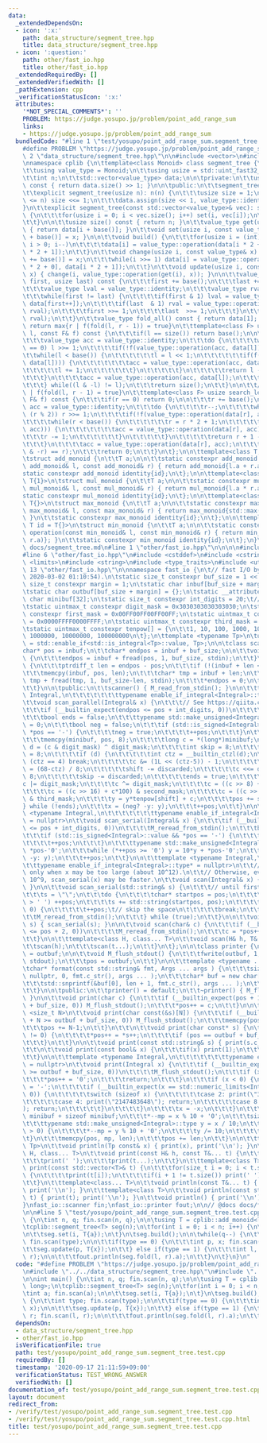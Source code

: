 ```yaml
---
data:
  _extendedDependsOn:
  - icon: ':x:'
    path: data_structure/segment_tree.hpp
    title: data_structure/segment_tree.hpp
  - icon: ':question:'
    path: other/fast_io.hpp
    title: other/fast_io.hpp
  _extendedRequiredBy: []
  _extendedVerifiedWith: []
  _pathExtension: cpp
  _verificationStatusIcon: ':x:'
  attributes:
    '*NOT_SPECIAL_COMMENTS*': ''
    PROBLEM: https://judge.yosupo.jp/problem/point_add_range_sum
    links:
    - https://judge.yosupo.jp/problem/point_add_range_sum
  bundledCode: "#line 1 \"test/yosupo/point_add_range_sum.segment_tree.test.cpp\"\n\
    #define PROBLEM \"https://judge.yosupo.jp/problem/point_add_range_sum\"\n\n#line\
    \ 2 \"data_structure/segment_tree.hpp\"\n\n#include <vector>\n#include <cstdint>\n\
    \nnamespace cplib {\n\ttemplate<class Monoid> class segment_tree {\n\tpublic:\n\
    \t\tusing value_type = Monoid;\n\t\tusing usize = std::uint_fast32_t;\n\n\tprivate:\n\
    \t\tint n;\n\t\tstd::vector<value_type> data;\n\n\tprivate:\n\t\tusize base()\
    \ const { return data.size() >> 1; }\n\n\tpublic:\n\t\tsegment_tree() = default;\n\
    \t\texplicit segment_tree(usize n): n(n) {\n\t\t\tusize size = 1;\n\t\t\twhile(size\
    \ <= n) size <<= 1;\n\t\t\tdata.assign(size << 1, value_type::identity);\n\t\t\
    }\n\t\texplicit segment_tree(const std::vector<value_type>& vec): segment_tree(vec.size())\
    \ {\n\t\t\tfor(usize i = 0; i < vec.size(); i++) set(i, vec[i]);\n\t\t\tbuild();\n\
    \t\t}\n\n\t\tusize size() const { return n; }\n\t\tvalue_type get(usize i) const\
    \ { return data[i + base()]; }\n\t\tvoid set(usize i, const value_type& x) { data[i\
    \ + base()] = x; }\n\n\t\tvoid build() {\n\t\t\tfor(usize i = (int)base() - 1;\
    \ i > 0; i--)\n\t\t\t\tdata[i] = value_type::operation(data[i * 2 + 0], data[i\
    \ * 2 + 1]);\n\t\t}\n\t\tvoid change(usize i, const value_type& x) {\n\t\t\tdata[i\
    \ += base()] = x;\n\t\t\twhile(i >>= 1) data[i] = value_type::operation(data[i\
    \ * 2 + 0], data[i * 2 + 1]);\n\t\t}\n\t\tvoid update(usize i, const value_type&\
    \ x) { change(i, value_type::operation(get(i), x)); }\n\n\t\tvalue_type fold(usize\
    \ first, usize last) const {\n\t\t\tfirst += base();\n\t\t\tlast += base();\n\n\
    \t\t\tvalue_type lval = value_type::identity;\n\t\t\tvalue_type rval = value_type::identity;\n\
    \t\t\twhile(first != last) {\n\t\t\t\tif(first & 1) lval = value_type::operation(lval,\
    \ data[first++]);\n\t\t\t\tif(last  & 1) rval = value_type::operation(data[--last],\
    \ rval);\n\t\t\t\tfirst >>= 1;\n\t\t\t\tlast  >>= 1;\n\t\t\t}\n\t\t\treturn value_type::operation(lval,\
    \ rval);\n\t\t}\n\t\tvalue_type fold_all() const { return data[1]; }\n\n\t\t//\
    \ return max{r | f(fold(l, r - 1)) = true}\n\t\ttemplate<class F> usize search_right(int\
    \ l, const F& f) const {\n\t\t\tif(l == size()) return base();\n\n\t\t\tl += base();\n\
    \t\t\tvalue_type acc = value_type::identity;\n\t\t\tdo {\n\t\t\t\twhile(l % 2\
    \ == 0) l >>= 1;\n\t\t\t\tif(!f(value_type::operation(acc, data[l]))) {\n\t\t\t\
    \t\twhile(l < base()) {\n\t\t\t\t\t\tl = l << 1;\n\t\t\t\t\t\tif(f(value_type::operation(acc,\
    \ data[l]))) {\n\t\t\t\t\t\t\tacc = value_type::operation(acc, data[l]);\n\t\t\
    \t\t\t\t\tl += 1;\n\t\t\t\t\t\t}\n\t\t\t\t\t}\n\t\t\t\t\treturn l - base();\n\t\
    \t\t\t}\n\t\t\t\tacc = value_type::operation(acc, data[l]);\n\t\t\t\tl += 1;\n\
    \t\t\t} while((l & -l) != l);\n\t\t\treturn size();\n\t\t}\n\n\t\t// return min{l\
    \ | f(fold(l, r - 1) = true}\n\t\ttemplate<class F> usize search_left(int r, const\
    \ F& f) const {\n\t\t\tif(r == 0) return 0;\n\n\t\t\tr += base();\n\t\t\tvalue_type\
    \ acc = value_type::identity;\n\t\t\tdo {\n\t\t\t\tr--;\n\t\t\t\twhile(r > 1 and\
    \ (r % 2)) r >>= 1;\n\t\t\t\tif(!f(value_type::operation(data[r], acc))) {\n\t\
    \t\t\t\twhile(r < base()) {\n\t\t\t\t\t\tr = r * 2 + 1;\n\t\t\t\t\t\tif(f(value_type::operation(data[r],\
    \ acc))) {\n\t\t\t\t\t\t\tacc = value_type::operation(data[r], acc);\n\t\t\t\t\
    \t\t\tr -= 1;\n\t\t\t\t\t\t}\n\t\t\t\t\t}\n\t\t\t\t\treturn r + 1 - base();\n\t\
    \t\t\t}\n\t\t\t\tacc = value_type::operation(data[r], acc);\n\t\t\t} while((r\
    \ & -r) == r);\n\t\t\treturn 0;\n\t\t}\n\t};\n\n\ttemplate<class T, T id = T{}>\n\
    \tstruct add_monoid {\n\t\tT a;\n\n\t\tstatic constexpr add_monoid operation(const\
    \ add_monoid& l, const add_monoid& r) { return add_monoid{l.a + r.a}; }\n\t\t\
    static constexpr add_monoid identity{id};\n\t};\n\n\ttemplate<class T, T id =\
    \ T{1}>\n\tstruct mul_monoid {\n\t\tT a;\n\n\t\tstatic constexpr mul_monoid operation(const\
    \ mul_monoid& l, const mul_monoid& r) { return mul_monoid{l.a * r.a}; }\n\t\t\
    static constexpr mul_monoid identity{id};\n\t};\n\n\ttemplate<class T, T id =\
    \ T{}>\n\tstruct max_monoid {\n\t\tT a;\n\n\t\tstatic constexpr max_monoid operation(const\
    \ max_monoid& l, const max_monoid& r) { return max_monoid{std::max(l.a, r.a)};\
    \ }\n\t\tstatic constexpr max_monoid identity{id};\n\t};\n\n\ttemplate<class T,\
    \ T id = T{}>\n\tstruct min_monoid {\n\t\tT a;\n\n\t\tstatic constexpr min_monoid\
    \ operation(const min_monoid& l, const min_monoid& r) { return min_monoid{std::min(l.a,\
    \ r.a)}; }\n\t\tstatic constexpr min_monoid identity{id};\n\t};\n}\n\n// @docs\
    \ docs/segment_tree.md\n#line 1 \"other/fast_io.hpp\"\n\n\n\n#include <cstdio>\n\
    #line 6 \"other/fast_io.hpp\"\n#include <cstddef>\n#include <cstring>\n#include\
    \ <limits>\n#include <string>\n#include <type_traits>\n#include <utility>\n#line\
    \ 13 \"other/fast_io.hpp\"\n\nnamespace fast_io {\n\t// fast I/O by rsk0315 (update:\
    \ 2020-03-02 01:10:54).\n\tstatic size_t constexpr buf_size = 1 << 17;\n\tstatic\
    \ size_t constexpr margin = 1;\n\tstatic char inbuf[buf_size + margin] = {};\n\
    \tstatic char outbuf[buf_size + margin] = {};\n\tstatic __attribute__((aligned(8)))\
    \ char minibuf[32];\n\tstatic size_t constexpr int_digits = 20;\t// 18446744073709551615\n\
    \tstatic uintmax_t constexpr digit_mask = 0x3030303030303030;\n\tstatic uintmax_t\
    \ constexpr first_mask = 0x00FF00FF00FF00FF;\n\tstatic uintmax_t constexpr second_mask\
    \ = 0x0000FFFF0000FFFF;\n\tstatic uintmax_t constexpr third_mask = 0x00000000FFFFFFFF;\n\
    \tstatic uintmax_t constexpr tenpow[] = {\n\t\t1, 10, 100, 1000, 10000, 100000,\
    \ 1000000, 10000000, 100000000\n\t};\n\ttemplate <typename Tp>\n\tusing enable_if_integral\
    \ = std::enable_if<std::is_integral<Tp>::value, Tp>;\n\n\tclass scanner {\n\t\t\
    char* pos = inbuf;\n\t\tchar* endpos = inbuf + buf_size;\n\n\t\tvoid M_read_from_stdin()\
    \ {\n\t\t\tendpos = inbuf + fread(pos, 1, buf_size, stdin);\n\t\t}\n\t\tvoid M_reread_from_stdin()\
    \ {\n\t\t\tptrdiff_t len = endpos - pos;\n\t\t\tif (!(inbuf + len <= pos)) return;\n\
    \t\t\tmemcpy(inbuf, pos, len);\n\t\t\tchar* tmp = inbuf + len;\n\t\t\tendpos =\
    \ tmp + fread(tmp, 1, buf_size-len, stdin);\n\t\t\t*endpos = 0;\n\t\t\tpos = inbuf;\n\
    \t\t}\n\n\tpublic:\n\t\tscanner() { M_read_from_stdin(); }\n\n\t\ttemplate <typename\
    \ Integral,\n\t\t\t\t\t\t\ttypename enable_if_integral<Integral>::type* = nullptr>\n\
    \t\tvoid scan_parallel(Integral& x) {\n\t\t\t// See https://qiita.com/rsk0315_h4x/items/17a9cb12e0de5fd918f4\n\
    \t\t\tif (__builtin_expect(endpos <= pos + int_digits, 0))\n\t\t\t\tM_reread_from_stdin();\n\
    \t\t\tbool ends = false;\n\t\t\ttypename std::make_unsigned<Integral>::type y\
    \ = 0;\n\t\t\tbool neg = false;\n\t\t\tif (std::is_signed<Integral>::value &&\
    \ *pos == '-') {\n\t\t\t\tneg = true;\n\t\t\t\t++pos;\n\t\t\t}\n\t\t\tdo {\n\t\
    \t\t\tmemcpy(minibuf, pos, 8);\n\t\t\t\tlong c = *(long*)minibuf;\n\t\t\t\tlong\
    \ d = (c & digit_mask) ^ digit_mask;\n\t\t\t\tint skip = 8;\n\t\t\t\tint shift\
    \ = 8;\n\t\t\t\tif (d) {\n\t\t\t\t\tint ctz = __builtin_ctzl(d);\n\t\t\t\t\tif\
    \ (ctz == 4) break;\n\t\t\t\t\tc &= (1L << (ctz-5)) - 1;\n\t\t\t\t\tint discarded\
    \ = (68-ctz) / 8;\n\t\t\t\t\tshift -= discarded;\n\t\t\t\t\tc <<= discarded *\
    \ 8;\n\t\t\t\t\tskip -= discarded;\n\t\t\t\t\tends = true;\n\t\t\t\t}\n\t\t\t\t\
    c |= digit_mask;\n\t\t\t\tc ^= digit_mask;\n\t\t\t\tc = ((c >> 8) + c*10) & first_mask;\n\
    \t\t\t\tc = ((c >> 16) + c*100) & second_mask;\n\t\t\t\tc = ((c >> 32) + c*10000)\
    \ & third_mask;\n\t\t\t\ty = y*tenpow[shift] + c;\n\t\t\t\tpos += skip;\n\t\t\t\
    } while (!ends);\n\t\t\tx = (neg? -y: y);\n\t\t\t++pos;\n\t\t}\n\n\t\ttemplate\
    \ <typename Integral,\n\t\t\t\t\t\t\ttypename enable_if_integral<Integral>::type*\
    \ = nullptr>\n\t\tvoid scan_serial(Integral& x) {\n\t\t\tif (__builtin_expect(endpos\
    \ <= pos + int_digits, 0))\n\t\t\t\tM_reread_from_stdin();\n\t\t\tbool neg = false;\n\
    \t\t\tif (std::is_signed<Integral>::value && *pos == '-') {\n\t\t\t\tneg = true;\n\
    \t\t\t\t++pos;\n\t\t\t}\n\t\t\ttypename std::make_unsigned<Integral>::type y =\
    \ *pos-'0';\n\t\t\twhile (*++pos >= '0') y = 10*y + *pos-'0';\n\t\t\tx = (neg?\
    \ -y: y);\n\t\t\t++pos;\n\t\t}\n\n\t\ttemplate <typename Integral,\n\t\t\t\t\t\
    \t\ttypename enable_if_integral<Integral>::type* = nullptr>\n\t\t// Use scan_parallel(x)\
    \ only when x may be too large (about 10^12).\n\t\t// Otherwise, even when x <=\
    \ 10^9, scan_serial(x) may be faster.\n\t\tvoid scan(Integral& x) { scan_parallel(x);\
    \ }\n\n\t\tvoid scan_serial(std::string& s) {\n\t\t\t// until first whitespace\n\
    \t\t\ts = \"\";\n\t\t\tdo {\n\t\t\t\tchar* startpos = pos;\n\t\t\t\twhile (*pos\
    \ > ' ') ++pos;\n\t\t\t\ts += std::string(startpos, pos);\n\t\t\t\tif (*pos !=\
    \ 0) {\n\t\t\t\t\t++pos;\t// skip the space\n\t\t\t\t\tbreak;\n\t\t\t\t}\n\t\t\
    \t\tM_reread_from_stdin();\n\t\t\t} while (true);\n\t\t}\n\n\t\tvoid scan(std::string&\
    \ s) { scan_serial(s); }\n\n\t\tvoid scan(char& c) {\n\t\t\tif (__builtin_expect(endpos\
    \ <= pos + 2, 0))\n\t\t\t\tM_reread_from_stdin();\n\t\t\tc = *pos++;\n\t\t\t++pos;\n\
    \t\t}\n\n\t\ttemplate<class H, class... T>\n\t\tvoid scan(H& h, T&... t) {\n\t\
    \t\tscan(h);\n\t\t\tscan(t...);\n\t\t}\n\t};\n\n\tclass printer {\n\t\tchar* pos\
    \ = outbuf;\n\n\t\tvoid M_flush_stdout() {\n\t\t\tfwrite(outbuf, 1, pos-outbuf,\
    \ stdout);\n\t\t\tpos = outbuf;\n\t\t}\n\n\t\ttemplate <typename ... Args>\n\t\
    \tchar* format(const std::string& fmt, Args ... args ) {\n\t\t\tsize_t len = std::snprintf(\
    \ nullptr, 0, fmt.c_str(), args ... );\n\t\t\tchar* buf = new char[len + 1];\n\
    \t\t\tstd::snprintf(&buf[0], len + 1, fmt.c_str(), args ... );\n\t\t\treturn std::move(buf);\n\
    \t\t}\n\n\tpublic:\n\t\tprinter() = default;\n\t\t~printer() { M_flush_stdout();\
    \ }\n\n\t\tvoid print(char c) {\n\t\t\tif (__builtin_expect(pos + 1 >= outbuf\
    \ + buf_size, 0)) M_flush_stdout();\n\t\t\t*pos++ = c;\n\t\t}\n\n\t\ttemplate\
    \ <size_t N>\n\t\tvoid print(char const(&s)[N]) {\n\t\t\tif (__builtin_expect(pos\
    \ + N >= outbuf + buf_size, 0)) M_flush_stdout();\n\t\t\tmemcpy(pos, s, N-1);\n\
    \t\t\tpos += N-1;\n\t\t}\n\t\t\n\t\tvoid print(char const* s) {\n\t\t\twhile (*s\
    \ != 0) {\n\t\t\t\t*pos++ = *s++;\n\t\t\t\tif (pos == outbuf + buf_size) M_flush_stdout();\n\
    \t\t\t}\n\t\t}\n\n\t\tvoid print(const std::string& s) { print(s.c_str()); }\n\
    \t\t\n\t\tvoid print(const bool& x) {\n\t\t\tif(x) print(1);\n\t\t\telse print(0);\n\
    \t\t}\n\n\t\ttemplate <typename Integral,\n\t\t\t\t\t\t\ttypename enable_if_integral<Integral>::type*\
    \ = nullptr>\n\t\tvoid print(Integral x) {\n\t\t\tif (__builtin_expect(pos + int_digits\
    \ >= outbuf + buf_size, 0))\n\t\t\t\tM_flush_stdout();\n\t\t\tif (x == 0) {\n\t\
    \t\t\t*pos++ = '0';\n\t\t\t\treturn;\n\t\t\t}\n\t\t\tif (x < 0) {\n\t\t\t\t*pos++\
    \ = '-';\n\t\t\t\tif (__builtin_expect(x == std::numeric_limits<Integral>::min(),\
    \ 0)) {\n\t\t\t\t\tswitch (sizeof x) {\n\t\t\t\t\tcase 2: print(\"32768\"); return;\n\
    \t\t\t\t\tcase 4: print(\"2147483648\"); return;\n\t\t\t\t\tcase 8: print(\"9223372036854775808\"\
    ); return;\n\t\t\t\t\t}\n\t\t\t\t}\n\t\t\t\tx = -x;\n\t\t\t}\n\t\t\tchar* mp =\
    \ minibuf + sizeof minibuf;\n\t\t\t*--mp = x % 10 + '0';\n\t\t\tsize_t len = 1;\n\
    \t\t\ttypename std::make_unsigned<Integral>::type y = x / 10;\n\t\t\twhile (y\
    \ > 0) {\n\t\t\t\t*--mp = y % 10 + '0';\n\t\t\t\ty /= 10;\n\t\t\t\t++len;\n\t\t\
    \t}\n\t\t\tmemcpy(pos, mp, len);\n\t\t\tpos += len;\n\t\t}\n\n\t\ttemplate <typename\
    \ Tp>\n\t\tvoid println(Tp const& x) { print(x), print('\\n'); }\n\t\t\n\t\ttemplate<class\
    \ H, class... T>\n\t\tvoid print(const H& h, const T&... t) {\n\t\t\tprint(h);\n\
    \t\t\tprint(' ');\n\t\t\tprint(t...);\n\t\t}\n\t\ttemplate<class T>\n\t\tvoid\
    \ print(const std::vector<T>& t) {\n\t\t\tfor(size_t i = 0; i < t.size(); i++)\
    \ {\n\t\t\t\tprint(t[i]);\n\t\t\t\tif(i + 1 != t.size()) print(' ');\n\t\t\t}\n\
    \t\t}\n\t\ttemplate<class... T>\n\t\tvoid println(const T&... t) { print(t...);\
    \ print('\\n'); }\n\t\ttemplate<class T>\n\t\tvoid println(const std::vector<T>&\
    \ t) { print(t); print('\\n'); }\n\t\tvoid println() { print('\\n'); }\n\t};\n\
    }\nfast_io::scanner fin;\nfast_io::printer fout;\n\n// @docs docs/fast_io.md\n\
    \n\n#line 5 \"test/yosupo/point_add_range_sum.segment_tree.test.cpp\"\n\nint main()\
    \ {\n\tint n, q; fin.scan(n, q);\n\n\tusing T = cplib::add_monoid<long long>;\n\
    \tcplib::segment_tree<T> seg(n);\n\tfor(int i = 0; i < n; i++) {\n\t\tint a; fin.scan(a);\n\
    \n\t\tseg.set(i, T{a});\n\t}\n\tseg.build();\n\n\twhile(q--) {\n\t\tint type;\
    \ fin.scan(type);\n\n\t\tif(type == 0) {\n\t\t\tint p, x; fin.scan(p, x);\n\n\t\
    \t\tseg.update(p, T{x});\n\t\t} else if(type == 1) {\n\t\t\tint l, r; fin.scan(l,\
    \ r);\n\n\t\t\tfout.println(seg.fold(l, r).a);\n\t\t}\n\t}\n}\n"
  code: "#define PROBLEM \"https://judge.yosupo.jp/problem/point_add_range_sum\"\n\
    \n#include \"../../data_structure/segment_tree.hpp\"\n#include \"../../other/fast_io.hpp\"\
    \n\nint main() {\n\tint n, q; fin.scan(n, q);\n\n\tusing T = cplib::add_monoid<long\
    \ long>;\n\tcplib::segment_tree<T> seg(n);\n\tfor(int i = 0; i < n; i++) {\n\t\
    \tint a; fin.scan(a);\n\n\t\tseg.set(i, T{a});\n\t}\n\tseg.build();\n\n\twhile(q--)\
    \ {\n\t\tint type; fin.scan(type);\n\n\t\tif(type == 0) {\n\t\t\tint p, x; fin.scan(p,\
    \ x);\n\n\t\t\tseg.update(p, T{x});\n\t\t} else if(type == 1) {\n\t\t\tint l,\
    \ r; fin.scan(l, r);\n\n\t\t\tfout.println(seg.fold(l, r).a);\n\t\t}\n\t}\n}\n"
  dependsOn:
  - data_structure/segment_tree.hpp
  - other/fast_io.hpp
  isVerificationFile: true
  path: test/yosupo/point_add_range_sum.segment_tree.test.cpp
  requiredBy: []
  timestamp: '2020-09-17 21:11:59+09:00'
  verificationStatus: TEST_WRONG_ANSWER
  verifiedWith: []
documentation_of: test/yosupo/point_add_range_sum.segment_tree.test.cpp
layout: document
redirect_from:
- /verify/test/yosupo/point_add_range_sum.segment_tree.test.cpp
- /verify/test/yosupo/point_add_range_sum.segment_tree.test.cpp.html
title: test/yosupo/point_add_range_sum.segment_tree.test.cpp
---
```

